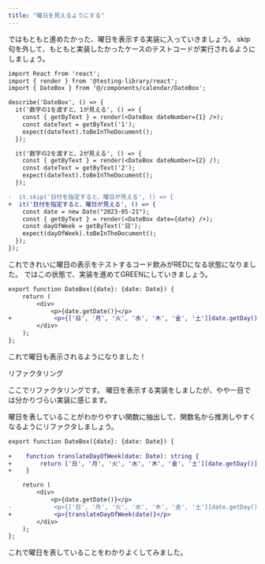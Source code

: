 ```yaml
---
title: "曜日を見えるようにする"
---
```




ではもともと進めたかった、曜日を表示する実装に入っていきましょう。
skip句を外して、もともと実装したかったケースのテストコードが実行されるようにしましょう。


```diff ts:DateBox.spec.tsx
import React from 'react';
import { render } from '@testing-library/react';
import { DateBox } from '@/components/calendar/DateBox';

describe('DateBox', () => {
  it('数字の1を渡すと、1が見える', () => {
    const { getByText } = render(<DateBox dateNumber={1} />);
    const dateText = getByText('1');
    expect(dateText).toBeInTheDocument();
  });

  it('数字の2を渡すと、2が見える', () => {
    const { getByText } = render(<DateBox dateNumber={2} /);
    const dateText = getByText('2');
    expect(dateText).toBeInTheDocument();
  });

-  it.skip('日付を指定すると、曜日が見える', () => {
+  it('日付を指定すると、曜日が見える', () => {
    const date = new Date("2023-05-21");
    const { getByText } = render(<DateBox date={date} />);
    const dayOfWeek = getByText('日');
    expect(dayOfWeek).toBeInTheDocument();
  });
});
```

これできれいに曜日の表示をテストするコード飲みがREDになる状態になりました。
ではこの状態で、実装を進めてGREENにしていきましょう。

```diff ts:DateBox.tsx
export function DateBox({date}: {date: Date}) {
    return (
        <div>
            <p>{date.getDate()}</p>
+            <p>{['日', '月', '火', '水', '木', '金', '土'][date.getDay()]}</p>
        </div>
    );
};
```

これで曜日も表示されるようになりました！

リファクタリング

ここでリファクタリングです。
曜日を表示する実装をしましたが、やや一目では分かりづらい実装に感じます。

曜日を表していることがわかりやすい関数に抽出して、関数名から推測しやすくなるようにリファクタしましょう。

```diff ts:DateBox.tsx
export function DateBox({date}: {date: Date}) {
  
+    function translateDayOfWeek(date: Date): string {
+        return ['日', '月', '火', '水', '木', '金', '土'][date.getDay()];
+    }

    return (
        <div>
            <p>{date.getDate()}</p>
-            <p>{['日', '月', '火', '水', '木', '金', '土'][date.getDay()]}</p>
+            <p>{translateDayOfWeek(date)}</p>
        </div>
    );
};
```

これで曜日を表していることをわかりよくしてみました。

